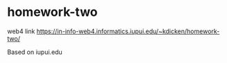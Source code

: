 # homework-two

web4 link
https://in-info-web4.informatics.iupui.edu/~kdicken/homework-two/

Based on iupui.edu
